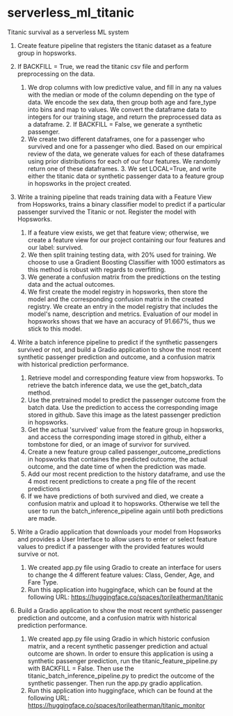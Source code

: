 # serverless_ml_titanic
Titanic survival as a serverless ML system

1. Create feature pipeline that registers the titanic dataset as a feature group in hopsworks.
  1. If BACKFILL = True, we read the titanic csv file and perform preprocessing on the data.
		1. We drop columns with low predictive value, and fill in any na values with the median or mode of the column depending on the type of data. We encode the sex data, then group both age and fare_type into bins and map to values. We convert the dataframe data to integers for our training stage, and return the preprocessed data as a dataframe.
	2. If BACKFILL = False, we generate a synthetic passenger.
		1. We create two different dataframes, one for a passenger who survived and one for a passenger who died. Based on our empirical review of the data, we generate values for each of these dataframes using prior distributions for each of our four features. We randomly return one of these dataframes.
	3. We set LOCAL=True, and write either the titanic data or synthetic passenger data to a feature group in hopsworks in the project created.

2. Write a training pipeline that reads training data with a Feature View from Hopsworks, trains a binary classifier model to predict if a particular passenger survived the Titanic or not. Register the model with Hopsworks.
	1. If a feature view exists, we get that feature view; otherwise, we create a feature view for our project containing our four features and our label: survived.
	2. We then split training testing data, with 20% used for training. We choose to use a Gradient Boosting Classifier with 1000 estimators as this method is robust with regards to overfitting. 
	3. We generate a confusion matrix from the predictions on the testing data and the actual outcomes. 
	4. We first create the model registry in hopsworks, then store the model and the corresponding confusion matrix in the created registry. We create an entry in the model registry that includes the model's name, description and metrics. Evaluation of our model in hopsworks shows that we have an accuracy of 91.667%, thus we stick to this model.
  
3. Write a batch inference pipeline to predict if the synthetic passengers survived or not, and build a Gradio application to show the most recent synthetic passenger prediction and outcome, and a confusion matrix with historical prediction performance.
	1. Retrieve model and corresponding feature view from hopsworks. To retrieve the batch inference data, we use the get_batch_data method.
	2. Use the pretrained model to predict the passenger outcome from the batch data. Use the prediction to access the corresponding image stored in github. Save this image as the latest passenger prediction in hopsworks.
	3. Get the actual 'survived' value from the feature group in hopsworks, and access the corresponding image stored in github, either a tombstone for died, or an image of survivor for survived.
	4. Create a new feature group called passenger_outcome_predictions in hopsworks that containes the predicted outcome, the actual outcome, and the date time of when the prediction was made.
	5. Add our most recent prediction to the history dataframe, and use the 4 most recent predictions to create a png file of the recent predictions
	6. If we have predictions of both survived and died, we create a confusion matrix and upload it to hopsworks. Otherwise we tell the user to run the batch_inference_pipeline again until both predictions are made.
  
4. Write a Gradio application that downloads your model from Hopsworks and provides a User Interface to allow users to enter or select feature values to predict if a passenger with the provided features would survive or not.
	1. We created app.py file using Gradio to create an interface for users to change the 4 different feature values: Class, Gender, Age, and Fare Type. 
	2. Run this application into huggingface, which can be found at the following URL: https://huggingface.co/spaces/torileatherman/titanic

5. Build a Gradio application to show the most recent synthetic passenger prediction and outcome, and a confusion matrix with historical prediction performance.
	1. We created app.py file using Gradio in which historic confusion matrix, and a recent synthetic passenger prediction and actual outcome are shown. In order to ensure this application is using a synthetic passenger prediction, run the titanic_feature_pipeline.py with BACKFILL = False. Then use the titanic_batch_inference_pipeline.py to predict the outcome of the synthetic passenger. Then run the app.py gradio application.
	2. Run this application into huggingface, which can be found at the following URL: https://huggingface.co/spaces/torileatherman/titanic_monitor
